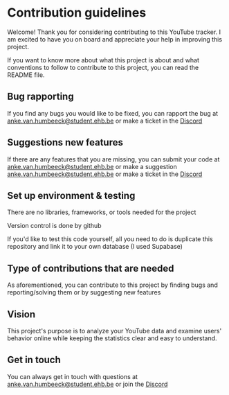 # Contribution guidelines
Welcome! Thank you for considering contributing to this YouTube tracker. I am excited to have you on board and appreciate your help in improving this project. 

If you want to know more about what this project is about and what conventions to follow to contribute to this project, you can read the README file.

## Bug rapporting
If you find any bugs you would like to be fixed, you can rapport the bug at anke.van.humbeeck@student.ehb.be or make a ticket in the [Discord](https://discord.gg/ahjkzeg)

## Suggestions new features
If there are any features that you are missing, you can submit your code at anke.van.humbeeck@student.ehb.be or make a suggestion anke.van.humbeeck@student.ehb.be or make a ticket in the [Discord](https://discord.gg/ahjkzeg)

## Set up environment & testing
There are no libraries, frameworks, or tools needed for the project

Version control is done by github

If you'd like to test this code yourself, all you need to do is duplicate this repository and link it to your own database (I used Supabase)

## Type of contributions that are needed
As aforementioned, you can contribute to this project by finding bugs and reporting/solving them or by suggesting new features

## Vision
This project's purpose is to analyze your YouTube data and examine users' behavior online while keeping the statistics clear and easy to understand.

## Get in touch
You can always get in touch with questions at anke.van.humbeeck@student.ehb.be or join the [Discord](https://discord.gg/ahjkzeg)